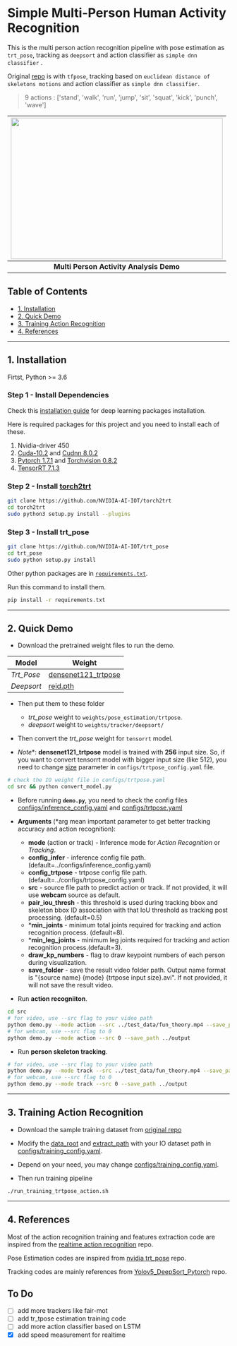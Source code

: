 # Simple Multi-Person Human Activity Recognition  

This is the multi person action recognition pipeline with pose estimation as `trt_pose`, tracking as `deepsort` and action classifier as `simple dnn classifier` .

Original [repo](https://github.com/felixchenfy/Realtime-Action-Recognition) is with `tfpose`, tracking based on `euclidean distance of skeletons motions` and action classifier as `simple dnn classifier`.  


> 9 actions : ['stand', 'walk', 'run', 'jump', 'sit', 'squat', 'kick', 'punch', 'wave']

|<img src="assets/aung_la.gif"  width="480" height="320"/> |
|:--:|
| __Multi Person Activity Analysis Demo__ |

## Table of Contents

- [1. Installation](#1-installation)
- [2. Quick Demo](#2-quick-demo)
- [3. Training Action Recognition](#3-trainingg-action-recognition)
- [4. References](#4-references)
---
## 1. Installation

Firtst, Python >= 3.6

### Step 1 - Install Dependencies

Check this [installation guide](https://github.com/CV-ZMH/Installation-Notes-for-Deeplearning-Developement#install-tensorrt) for deep learning packages installation.

Here is required packages for this project and you need to install each of these.
1. Nvidia-driver 450
2. [Cuda-10.2](https://developer.nvidia.com/cuda-10.2-download-archive?target_os=Linux&target_arch=x86_64&target_distro=Ubuntu&target_version=1804&target_type=deblocal) and [Cudnn 8.0.2](https://developer.nvidia.com/rdp/cudnn-archive)
3. [Pytorch 1.7.1](https://pytorch.org/get-started/previous-versions/) and [Torchvision 0.8.2](https://pytorch.org/get-started/previous-versions/)
4. [TensorRT 7.1.3](https://docs.nvidia.com/deeplearning/tensorrt/archives/tensorrt-723/install-guide/index.html)

### Step 2 - Install [torch2trt](https://github.com/NVIDIA-AI-IOT/torch2trt)
```bash
git clone https://github.com/NVIDIA-AI-IOT/torch2trt
cd torch2trt
sudo python3 setup.py install --plugins
```
### Step 3 - Install trt_pose

```bash
git clone https://github.com/NVIDIA-AI-IOT/trt_pose
cd trt_pose
sudo python setup.py install
```
Other python packages are in [`requirements.txt`](requirements.txt).

Run this command to install them.
```bash
pip install -r requirements.txt
```
---

## 2. Quick Demo

- Download the pretrained weight files to run the demo.

| Model | Weight |
|---|---|
| *Trt_Pose* | [densenet121_trtpose](https://drive.google.com/open?id=13FkJkx7evQ1WwP54UmdiDXWyFMY1OxDU) |
| *Deepsort*| [reid.pth](https://drive.google.com/file/d/1QNPSAWiK09tAXAw2afJI7ECiYixMDoep/view?usp=sharing)|

- Then put them to these folder
    - *trt_pose* weight to `weights/pose_estimation/trtpose`.
    - *deepsort* weight to `weights/tracker/deepsort/`


- Then convert the *trt_pose* weight for `tensorrt` model.

- *Note**:  **densenet121_trtpose** model is trained with **256** input size. So, if you want to convert tensorrt model with bigger input size (like 512), you need to change [size](https://github.com/CV-ZMH/human_activity_recognition/blob/d5c1d25b62c2147994d06ed3eda12a85b03ceeef/configs/trtpose_config.yaml#L4) parameter in `configs/trtpose_config.yaml` file.
```bash
# check the IO weight file in configs/trtpose.yaml
cd src && python convert_model.py
```

- Before running **`demo.py`**,  you need to check the config files [confiigs/inference_config.yaml](confiigs/inference_config.yaml) and [configs/trtpose.yaml](configs/trtpose.yaml)
- **Arguments** (*arg mean important parameter to get better tracking accuracy and action recognition):
    - __mode__ (action or track) - Inference mode for _Action Recognition_ or _Tracking_.
    - __config_infer__ - inference config file path. (default=../configs/inference_config.yaml)
    - __config_trtpose__ - trtpose config file path. (default=../configs/trtpose_config.yaml)
    - __src__ - source file path to predict action or track. If not provided, it will use __webcam__ source as default.
    - __pair_iou_thresh__ - this threshold is used during tracking bbox and skeleton bbox ID association with that IoU threshold as tracking post processing. (default=0.5)
    - *__min_joints__ - minimum total joints required for  tracking and action recognition process. (default=8).
    - *__min_leg_joints__ - minimum leg joints required for tracking and action recognition process.(default=3).
    - __draw_kp_numbers__ - flag to draw keypoint numbers of each person during visualization.
    - __save_folder__ - save the result video folder path. Output name format is "{source name} {mode} {trtpose input size}.avi". If  not provided, it will not save the result video.


- Run **action recogniiton**.
```bash
cd src
# for video, use --src flag to your video path
python demo.py --mode action --src ../test_data/fun_theory.mp4 --save_path ../output
# for webcam, use --src flag to 0
python demo.py --mode action --src 0 --save_path ../output
```

- Run **person skeleton tracking**.
```bash
# for video, use --src flag to your video path
python demo.py --mode track --src ../test_data/fun_theory.mp4 --save_path ../output
# for webcam, use --src flag to 0
python demo.py --mode track --src 0 --save_path ../output
```
---

## 3. Training Action Recognition

- Download the sample training dataset from [original repo](https://drive.google.com/open?id=1V8rQ5QR5q5zn1NHJhhf-6xIeDdXVtYs9)

- Modify the [data_root](https://github.com/CV-ZMH/human_activity_recognition/blob/d5c1d25b62c2147994d06ed3eda12a85b03ceeef/configs/training_config.yaml#L5) and [extract_path](https://github.com/CV-ZMH/human_activity_recognition/blob/d5c1d25b62c2147994d06ed3eda12a85b03ceeef/configs/training_config.yaml#L6) with your IO dataset path in [configs/training_config.yaml](configs/training_config.yaml).

- Depend on your need, you may change [configs/training_config.yaml](configs/training_config.yaml).

- Then run training pipeline
```bash
./run_training_trtpose_action.sh
```
---
## 4. References
Most of the action recognition training and features extraction code are inspired from  the [realtime action recognition](https://github.com/felixchenfy/Realtime-Action-Recognition) repo.

Pose Estimation codes are inspired from [nvidia trt_pose](https://github.com/NVIDIA-AI-IOT/trt_pose/blob/master/README.md) repo.

 Tracking codes are mainly references from [Yolov5_DeepSort_Pytorch](https://github.com/mikel-brostrom/Yolov5_DeepSort_Pytorch) repo.

## To Do

- [ ] add more trackers like fair-mot
- [ ] add tr_tpose estimation training code
- [ ] add more action classifier based on LSTM
- [x] add speed measurement for realtime
